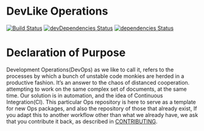 # DevLike Operations

[![Build Status](https://travis-ci.org/MySolace/Operations.svg?branch=master)](https://travis-ci.org/MySolace/Operations)
[![devDependencies Status](https://david-dm.org/MySolace/Operations/dev-status.svg)](https://david-dm.org/MySolace/Operations#info=devDependencies)
[![dependencies Status](https://david-dm.org/MySolace/Operations/status.svg)](https://david-dm.org/MySolace/Operations#info=dependencies)

# Declaration of Purpose

Development Operations(DevOps)  as we like to call it, refers to the processes by which a bunch
of unstable code monkies are herded in a productive fashion. It’s an answer to the chaos of distanced cooperation. 
attempting to work on the same complex set of documents, at the same time. Our solution
is in automation, and the idea of Continuous Integration(CI). This particular Ops repository is here
to serve as a template for new Ops packages, and also the repository of those that already exist,
If you adapt this to another workflow other than what we already have, we ask that you 
contribute it back, as described in [CONTRIBUTING](CONTRIBUTING.markdown).
